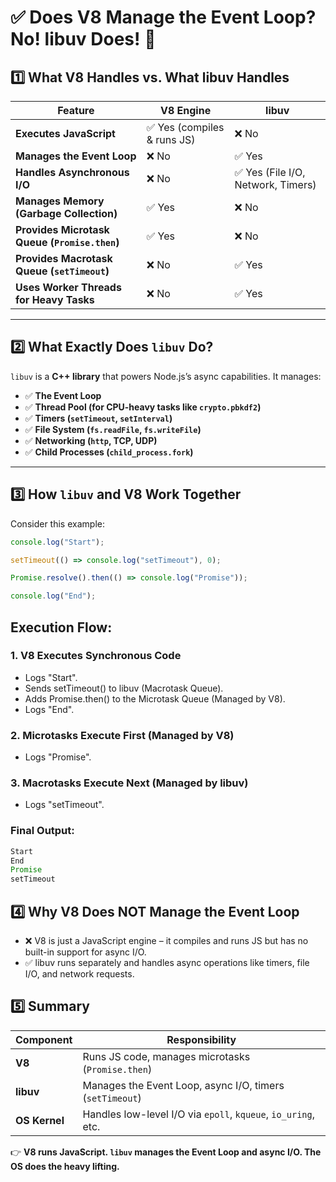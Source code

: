 # ✅ Does V8 Manage the Event Loop? No! libuv Does! 🚀  

## 1️⃣ What V8 Handles vs. What libuv Handles  

| Feature | **V8 Engine** | **libuv** |
|---------|--------------|----------|
| **Executes JavaScript** | ✅ Yes (compiles & runs JS) | ❌ No |
| **Manages the Event Loop** | ❌ No | ✅ Yes |
| **Handles Asynchronous I/O** | ❌ No | ✅ Yes (File I/O, Network, Timers) |
| **Manages Memory (Garbage Collection)** | ✅ Yes | ❌ No |
| **Provides Microtask Queue (`Promise.then`)** | ✅ Yes | ❌ No |
| **Provides Macrotask Queue (`setTimeout`)** | ❌ No | ✅ Yes |
| **Uses Worker Threads for Heavy Tasks** | ❌ No | ✅ Yes |

---

## 2️⃣ What Exactly Does `libuv` Do?  

`libuv` is a **C++ library** that powers Node.js’s async capabilities. It manages:
- ✅ **The Event Loop**
- ✅ **Thread Pool (for CPU-heavy tasks like `crypto.pbkdf2`)**
- ✅ **Timers (`setTimeout`, `setInterval`)**
- ✅ **File System (`fs.readFile`, `fs.writeFile`)**
- ✅ **Networking (`http`, TCP, UDP)**
- ✅ **Child Processes (`child_process.fork`)**

---

## 3️⃣ How `libuv` and V8 Work Together  

Consider this example:  

```js
console.log("Start");

setTimeout(() => console.log("setTimeout"), 0);

Promise.resolve().then(() => console.log("Promise"));

console.log("End");

```
## Execution Flow:
### 1. V8 Executes Synchronous Code
- Logs "Start".
- Sends setTimeout() to libuv (Macrotask Queue).
- Adds Promise.then() to the Microtask Queue (Managed by V8).
- Logs "End".
### 2. Microtasks Execute First (Managed by V8)
- Logs "Promise".
### 3. Macrotasks Execute Next (Managed by libuv)
- Logs "setTimeout".

### Final Output:
```js
Start
End
Promise
setTimeout
```
## 4️⃣ Why V8 Does NOT Manage the Event Loop
- ❌ V8 is just a JavaScript engine – it compiles and runs JS but has no built-in support for async I/O.
- ✅ libuv runs separately and handles async operations like timers, file I/O, and network requests.

## 5️⃣ Summary  

| **Component** | **Responsibility** |
|--------------|------------------|
| **V8** | Runs JS code, manages microtasks (`Promise.then`) |
| **libuv** | Manages the Event Loop, async I/O, timers (`setTimeout`) |
| **OS Kernel** | Handles low-level I/O via `epoll`, `kqueue`, `io_uring`, etc. |

👉 **V8 runs JavaScript. `libuv` manages the Event Loop and async I/O. The OS does the heavy lifting.**  
